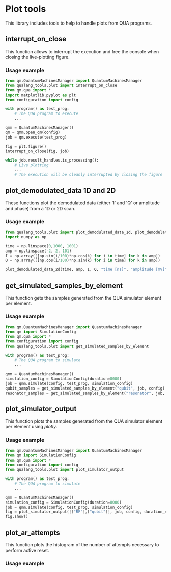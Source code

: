 # Plot tools
This library includes tools to help to handle plots from QUA programs.

## interrupt_on_close
This function allows to interrupt the execution and free the console when closing the live-plotting figure.

### Usage example

```python
from qm.QuantumMachinesManager import QuantumMachinesManager
from qualang_tools.plot import interrupt_on_close
from qm.qua import *
import matplotlib.pyplot as plt
from configuration import config

with program() as test_prog:
    # The QUA program to execute
    ...

qmm = QuantumMachinesManager()
qm = qmm.open_qm(config)
job = qm.execute(test_prog)

fig = plt.figure()
interrupt_on_close(fig, job)

while job.result_handles.is_processing():
    # Live plotting
    ...
    # The execution will be cleanly interrupted by closing the figure
```

## plot_demodulated_data 1D and 2D
These functions plot the demodulated data (either 'I' and 'Q' or amplitude and phase) from a 1D or 2D scan.

### Usage example

```python
from qualang_tools.plot import plot_demodulated_data_1d, plot_demodulated_data_2d
import numpy as np

time = np.linspace(0,1000, 1001)
amp = np.linspace(-2, 2, 101)
I = np.array([[np.sin(i/100)*np.cos(k) for i in time] for k in amp])
Q = np.array([[np.cos(i/100)*np.sin(k) for i in time] for k in amp])

plot_demodulated_data_2d(time, amp, I, Q, "time [ns]", "amplitude [mV]", "2D map", amp_and_phase=True, plot_options={"cmap": "magma"})
```

## get_simulated_samples_by_element
This function gets the samples generated from the QUA simulator element per element.

### Usage example

```python
from qm.QuantumMachinesManager import QuantumMachinesManager
from qm import SimulationConfig
from qm.qua import *
from configuration import config
from qualang_tools.plot import get_simulated_samples_by_element

with program() as test_prog:
    # The QUA program to simulate
    ...

qmm = QuantumMachinesManager()
simulation_config = SimulationConfig(duration=8000)
job = qmm.simulate(config, test_prog, simulation_config)
qubit_samples = get_simulated_samples_by_element("qubit", job, config)
resonator_samples = get_simulated_samples_by_element("resonator", job, config)
```


## plot_simulator_output
This function plots the samples generated from the QUA simulator element per element using *plotly*.

### Usage example

```python
from qm.QuantumMachinesManager import QuantumMachinesManager
from qm import SimulationConfig
from qm.qua import *
from configuration import config
from qualang_tools.plot import plot_simulator_output

with program() as test_prog:
    # The QUA program to simulate
    ...

qmm = QuantumMachinesManager()
simulation_config = SimulationConfig(duration=8000)
job = qmm.simulate(config, test_prog, simulation_config)
fig = plot_simulator_output([["RF"],["qubit"]], job, config, duration_ns=8000)
fig.show()
```

## plot_ar_attempts
This function plots the histogram of the number of attempts necessary to perform active reset.

### Usage example

```python

```
